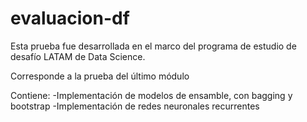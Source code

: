 ﻿# evaluacion-df

Esta prueba fue desarrollada en el marco del programa de estudio de desafío LATAM de Data Science.

Corresponde a la prueba del último módulo

Contiene:
-Implementación de modelos de ensamble, con bagging y bootstrap
-Implementación de redes neuronales recurrentes
